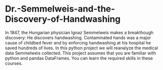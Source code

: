 # Dr.-Semmelweis-and-the-Discovery-of-Handwashing
In 1847, the Hungarian physician Ignaz Semmelweis makes a breakthough discovery: He discovers handwashing. Contaminated hands was a major cause of childbed fever and by enforcing handwashing at his hospital he saved hundreds of lives. In this python project we will reanalyze the medical data Semmelweis collected. This project assumes that you are familiar with python and pandas DataFrames. You can learn the required skills in these courses.
